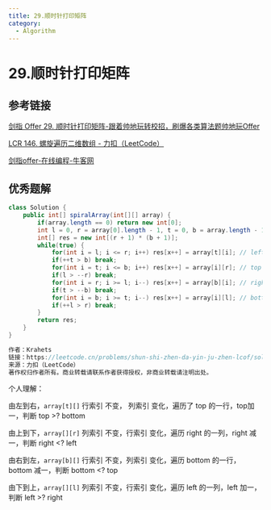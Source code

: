 ```yaml
---
title: 29.顺时针打印矩阵
category:
  - Algorithm
---
```


# 29.顺时针打印矩阵



## 参考链接

[剑指 Offer 29. 顺时针打印矩阵-跟着帅地玩转校招，刷爆各类算法题帅地玩Offer](https://www.playoffer.cn/550.html)

[LCR 146. 螺旋遍历二维数组 - 力扣（LeetCode）](https://leetcode.cn/problems/shun-shi-zhen-da-yin-ju-zhen-lcof/submissions/558672941/)

[剑指offer-在线编程-牛客网](https://www.nowcoder.com/exam/oj/ta?page=1&tpId=13&type=265)



## 优秀题解

```java
class Solution {
    public int[] spiralArray(int[][] array) {
        if(array.length == 0) return new int[0];
        int l = 0, r = array[0].length - 1, t = 0, b = array.length - 1, x = 0;
        int[] res = new int[(r + 1) * (b + 1)];
        while(true) {
            for(int i = l; i <= r; i++) res[x++] = array[t][i]; // left to right
            if(++t > b) break;
            for(int i = t; i <= b; i++) res[x++] = array[i][r]; // top to bottom
            if(l > --r) break;
            for(int i = r; i >= l; i--) res[x++] = array[b][i]; // right to left
            if(t > --b) break;
            for(int i = b; i >= t; i--) res[x++] = array[i][l]; // bottom to top
            if(++l > r) break;
        }
        return res;
    }
}

作者：Krahets
链接：https://leetcode.cn/problems/shun-shi-zhen-da-yin-ju-zhen-lcof/solutions/129360/mian-shi-ti-29-shun-shi-zhen-da-yin-ju-zhen-she-di/
来源：力扣（LeetCode）
著作权归作者所有。商业转载请联系作者获得授权，非商业转载请注明出处。
```

个人理解：

由左到右，`array[t][]` 行索引 不变， 列索引 变化，遍历了 top 的一行，top加一，判断 top >? bottom

由上到下，`array[][r]` 列索引 不变，行索引 变化，遍历 right 的一列，right 减一，判断 right <? left

由右到左，`array[b][]` 行索引 不变，列索引 变化，遍历 bottom 的一行，bottom 减一，判断 bottom <? top

由下到上，`array[][l]` 列索引 不变，行索引 变化，遍历 left 的一列，left 加一，判断 left >? right